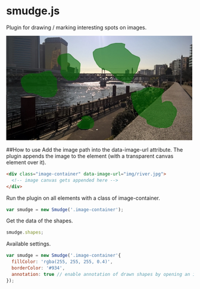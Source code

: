 # smudge.js
Plugin for drawing / marking interesting spots on images.

![Image with drawn marks](img/documentation/river.jpg)

##How to use
Add the image path into the data-image-url attribute. The plugin appends the image to the element (with a transparent canvas element over it).
```html
<div class="image-container" data-image-url="img/river.jpg">
  <!-- image canvas gets appended here -->
</div>
```
Run the plugin on all elements with a class of image-container.
```js
var smudge = new Smudge('.image-container');
```

Get the data of the shapes.
```js
smudge.shapes;
```

Available settings.
```js
var smudge = new Smudge('.image-container'{
  fillColor: 'rgba(255, 255, 255, 0.4)',
  borderColor: '#934',
  annotation: true // enable annotation of drawn shapes by opening an input modal on double click
});
```
